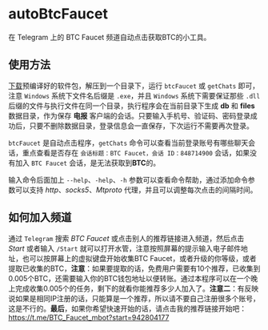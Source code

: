 # autoBtcFaucet
在 Telegram 上的 BTC Faucet 频道自动点击获取BTC的小工具。

## 使用方法
[下载](https://github.com/zxp/autoBtcFaucet/releases)预编译好的软件包，解压到一个目录下，运行 `btcFaucet` 或 `getChats` 即可，注意 `Windows` 系统下文件名后缀是 `.exe`，并且 `Windows` 系统下需要保证那些 `.dll` 后缀的文件与执行文件在同一个目录，执行程序会在当前目录下生成 **db** 和 **files** 数据目录，作为保存 **电报** 客户端的会话。只要输入手机号、验证码、密码登录成功后，只要不删除数据目录，登录信息会一直保存，下次运行不需要再次登录。

`btcFaucet` 是自动点击程序，`getChats` 命令可以查看当前登录账号有哪些聊天会话，重点查看是否存在 `会话标题：BTC Faucet，会话 ID：848714900` 会话，如果没有加入 `BTC Faucet` 会话，是无法获取到**BTC**的。

输入命令后面加上 `--help`、`-help`、`-h` 参数可以查看命令帮助，通过添加命令参数可以支持 *http*、*socks5*、*Mtproto* 代理，并且可以调整每次点击的间隔时间。

## 如何加入频道
通过 `Telegram` 搜索 *BTC Faucet* 或点击别人的推荐链接进入频道，然后点击 *Start* 或者输入 `/Start` 就可以打开水管，注意按照屏幕的提示输入电子邮件地址，也可以按屏幕上的虚拟键盘开始收集BTC Faucet，或者升级的你等级，或者提取已收集的BTC，**注意**：如果要提取的话，免费用户需要有10个推荐，已收集到0.005个BTC，还需要输入你的BTC钱包地址以便转账。通过本程序可以在一个晚上完成收集0.005个的任务，剩下的就看你能推荐多少人加入了。**注意二**：有反映说如果是相同IP注册的话，只能算是一个推荐，所以请不要自己注册很多个账号，这是不行的。**最后**，如果你希望快速开始的话，请点击我的推荐链接开始吧：https://t.me/BTC_Faucet_mbot?start=942804177

